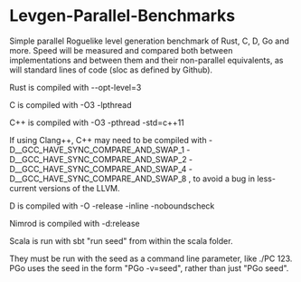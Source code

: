 Levgen-Parallel-Benchmarks
==========================

Simple parallel Roguelike level generation benchmark of Rust, C, D, Go and more. Speed will be measured and compared both between implementations and between them and their non-parallel equivalents, as will standard lines of code (sloc as defined by Github).

Rust is compiled with --opt-level=3

C is compiled with -O3 -lpthread

C++ is compiled with -O3 -pthread -std=c++11

If using Clang++, C++ may need to be compiled with -D__GCC_HAVE_SYNC_COMPARE_AND_SWAP_1 -D__GCC_HAVE_SYNC_COMPARE_AND_SWAP_2 -D__GCC_HAVE_SYNC_COMPARE_AND_SWAP_4 -D__GCC_HAVE_SYNC_COMPARE_AND_SWAP_8 , to avoid a bug in less-current versions of the LLVM.

D is compiled with -O -release -inline -noboundscheck

Nimrod is compiled with -d:release

Scala is run with sbt "run seed" from within the scala folder.

They must be run with the seed as a command line parameter, like ./PC 123. PGo uses the seed in the form "PGo -v=seed", rather than just "PGo seed".
